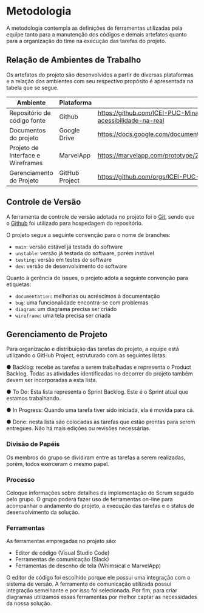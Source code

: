 
# Metodologia

A  metodologia  contempla  as  definições  de  ferramentas  utilizadas pela  equipe  tanto  para  a 
manutenção dos códigos e demais artefatos quanto para a organização do time na execução 
das tarefas do projeto.


## Relação de Ambientes de Trabalho

Os artefatos do projeto são desenvolvidos a partir de diversas plataformas e a relação dos 
ambientes com seu respectivo propósito é apresentada na tabela que se segue. 

| Ambiente | Plataforma | Link de Acesso |
| -------------------- | ------------------------------------ | ---------------------------------------- |
| Repositório de código fonte | Github | https://github.com/ICEI-PUC-Minas-PMV-ADS/pmv-ads-2022-2-e1-proj-web-t1-acessibilidade-na-real |
| Documentos do projeto | Google Drive | https://docs.google.com/document/d/1H_dWhBlCfzp1HD9V2fYEbn83p2RC1qYPfM1L6ZiNtBA/edit |
| Projeto de Interface e Wireframes | MarvelApp | https://marvelapp.com/prototype/2gecc0dg |
| Gerenciamento do Projeto | GitHub Project | https://github.com/orgs/ICEI-PUC-Minas-PMV-ADS/projects/142/views/1|

## Controle de Versão

A ferramenta de controle de versão adotada no projeto foi o
[Git](https://git-scm.com/), sendo que o [Github](https://github.com)
foi utilizado para hospedagem do repositório.

O projeto segue a seguinte convenção para o nome de branches:

- `main`: versão estável já testada do software
- `unstable`: versão já testada do software, porém instável
- `testing`: versão em testes do software
- `dev`: versão de desenvolvimento do software

Quanto à gerência de issues, o projeto adota a seguinte convenção para
etiquetas:

- `documentation`: melhorias ou acréscimos à documentação
- `bug`: uma funcionalidade encontra-se com problemas
- `diagram`: um diagrama precisa ser criado
- `wireframe`: uma tela precisa ser criada


## Gerenciamento de Projeto

Para  organização  e  distribuição  das  tarefas  do  projeto,  a  equipe  está  utilizando  o  GitHub Project, estruturado com as seguintes listas: 

● Backlog:  recebe  as  tarefas  a  serem  trabalhadas  e  representa  o  Product  Backlog. Todas as atividades identificadas no decorrer do projeto também devem ser incorporadas a esta lista.

● To Do:  Esta  lista  representa  o  Sprint  Backlog.  Este  é  o  Sprint  atual  que  estamos trabalhando.

● In Progress: Quando uma tarefa tiver sido iniciada, ela é movida para cá.

● Done: nesta lista são colocadas as tarefas que estão  prontas  para  serem  entregues.  Não  há  mais  edições  ou revisões necessárias.


### Divisão de Papéis

Os membros do grupo se dividiram entre as tarefas a serem realizadas, porém, todos exerceram o mesmo papel. 

### Processo

Coloque  informações sobre detalhes da implementação do Scrum seguido pelo grupo. O grupo poderá fazer uso de ferramentas on-line para acompanhar o andamento do projeto, a execução das tarefas e o status de desenvolvimento da solução.
 
### Ferramentas

As ferramentas empregadas no projeto são:

- Editor de código (Visual Studio Code)
- Ferramentas de comunicação (Slack)
- Ferramentas de desenho de tela (Whimsical e MarvelApp)

O editor de código foi escolhido porque ele possui uma integração com o
sistema de versão. A ferramenta de comunicação utilizada possui
integração semelhante e por isso foi selecionada. Por fim, para criar
diagramas utilizamos essas ferramentas por melhor captar as
necessidades da nossa solução.

